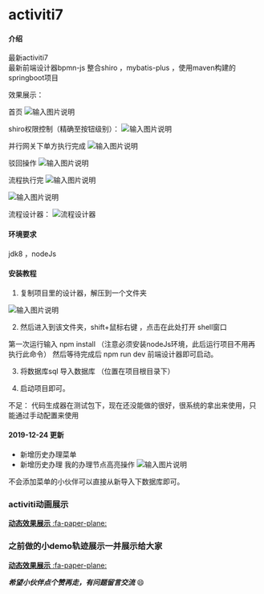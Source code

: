 # activiti7 

#### 介绍
最新activiti7  
最新前端设计器bpmn-js 
整合shiro ，mybatis-plus ，使用maven构建的springboot项目

效果展示：

首页
![输入图片说明](https://images.gitee.com/uploads/images/2019/1218/132607_37a29ce6_914343.png "屏幕截图.png")

shiro权限控制（精确至按钮级别）：
![输入图片说明](https://images.gitee.com/uploads/images/2019/1224/160736_3ac449d3_914343.png "屏幕截图.png")

并行网关下单方执行完成
![输入图片说明](https://images.gitee.com/uploads/images/2019/1218/134750_44a8107b_914343.png "屏幕截图.png")

驳回操作
![输入图片说明](https://images.gitee.com/uploads/images/2019/1218/135129_47a27fab_914343.png "屏幕截图.png")

流程执行完
![输入图片说明](https://images.gitee.com/uploads/images/2019/1218/132713_a80c6ae1_914343.png "屏幕截图.png")

![输入图片说明](https://images.gitee.com/uploads/images/2019/1218/135310_040c58d1_914343.png "屏幕截图.png")

流程设计器：
![流程设计器](https://images.gitee.com/uploads/images/2019/1218/133021_4da3a3f8_914343.png "屏幕截图.png")

#### 环境要求

jdk8 ，nodeJs 

#### 安装教程

1. 复制项目里的设计器，解压到一个文件夹

![输入图片说明](https://images.gitee.com/uploads/images/2019/1218/133712_b19f39ce_914343.png "屏幕截图.png")

2. 然后进入到该文件夹，shift+鼠标右键 ，点击在此处打开 shell窗口

第一次运行输入 npm  install （注意必须安装nodeJs环境，此后运行项目不用再执行此命令）
然后等待完成后 npm run dev 前端设计器即可启动。

3. 将数据库sql 导入数据库 （位置在项目根目录下）

4. 启动项目即可。

不足：
代码生成器在测试包下，现在还没能做的很好，很系统的拿出来使用，只能通过手动配置来使用

#### 2019-12-24 更新
- 新增历史办理菜单
- 新增历史办理  我的办理节点高亮操作
![输入图片说明](https://images.gitee.com/uploads/images/2019/1224/160135_96054a6c_914343.png "屏幕截图.png")

不会添加菜单的小伙伴可以直接从新导入下数据库即可。

### activiti动画展示

[ **动态效果展示**  :fa-paper-plane: ](http://182.92.122.242:8090/exam/activiti7.mp4)

### 之前做的小demo轨迹展示一并展示给大家

[ **动态效果展示**  :fa-paper-plane: ](http://182.92.122.242:8090/exam/xuanzhuan.mp4)

 **_希望小伙伴点个赞再走，有问题留言交流_**   :smile: 
